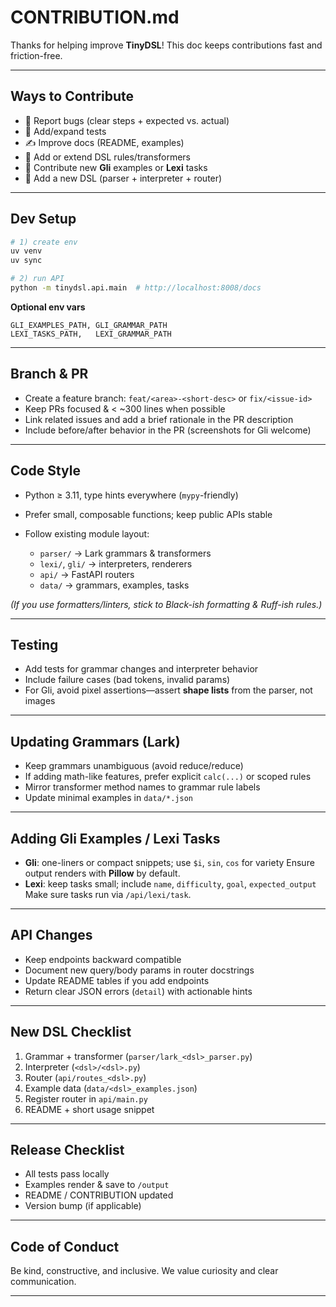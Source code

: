 # CONTRIBUTION.md

Thanks for helping improve **TinyDSL**! This doc keeps contributions fast and friction-free.

---

## Ways to Contribute

* 🐞 Report bugs (clear steps + expected vs. actual)
* 🧪 Add/expand tests
* ✍️ Improve docs (README, examples)
* 🧩 Add or extend DSL rules/transformers
* 🎨 Contribute new **Gli** examples or **Lexi** tasks
* 🔌 Add a new DSL (parser + interpreter + router)

---

## Dev Setup

```bash
# 1) create env
uv venv
uv sync

# 2) run API
python -m tinydsl.api.main  # http://localhost:8008/docs
```

**Optional env vars**

```
GLI_EXAMPLES_PATH, GLI_GRAMMAR_PATH
LEXI_TASKS_PATH,   LEXI_GRAMMAR_PATH
```

---

## Branch & PR

* Create a feature branch: `feat/<area>-<short-desc>` or `fix/<issue-id>`
* Keep PRs focused & < ~300 lines when possible
* Link related issues and add a brief rationale in the PR description
* Include before/after behavior in the PR (screenshots for Gli welcome)

---

## Code Style

* Python ≥ 3.11, type hints everywhere (`mypy`-friendly)
* Prefer small, composable functions; keep public APIs stable
* Follow existing module layout:

  * `parser/` → Lark grammars & transformers
  * `lexi/`, `gli/` → interpreters, renderers
  * `api/` → FastAPI routers
  * `data/` → grammars, examples, tasks

*(If you use formatters/linters, stick to Black-ish formatting & Ruff-ish rules.)*

---

## Testing

* Add tests for grammar changes and interpreter behavior
* Include failure cases (bad tokens, invalid params)
* For Gli, avoid pixel assertions—assert **shape lists** from the parser, not images

---

## Updating Grammars (Lark)

* Keep grammars unambiguous (avoid reduce/reduce)
* If adding math-like features, prefer explicit `calc(...)` or scoped rules
* Mirror transformer method names to grammar rule labels
* Update minimal examples in `data/*.json`

---

## Adding Gli Examples / Lexi Tasks

* **Gli**: one-liners or compact snippets; use `$i`, `sin`, `cos` for variety
  Ensure output renders with **Pillow** by default.
* **Lexi**: keep tasks small; include `name`, `difficulty`, `goal`, `expected_output`
  Make sure tasks run via `/api/lexi/task`.

---

## API Changes

* Keep endpoints backward compatible
* Document new query/body params in router docstrings
* Update README tables if you add endpoints
* Return clear JSON errors (`detail`) with actionable hints

---

## New DSL Checklist

1. Grammar + transformer (`parser/lark_<dsl>_parser.py`)
2. Interpreter (`<dsl>/<dsl>.py`)
3. Router (`api/routes_<dsl>.py`)
4. Example data (`data/<dsl>_examples.json`)
5. Register router in `api/main.py`
6. README + short usage snippet

---

## Release Checklist

* All tests pass locally
* Examples render & save to `/output`
* README / CONTRIBUTION updated
* Version bump (if applicable)

---

## Code of Conduct

Be kind, constructive, and inclusive. We value curiosity and clear communication.

---
